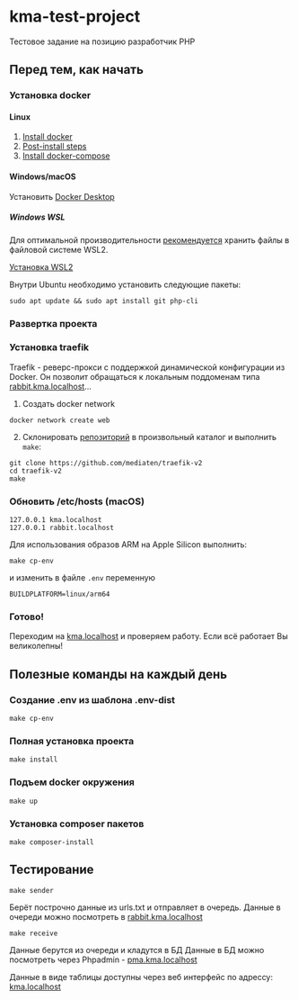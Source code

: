 # kma-test-project
Тестовое задание на позицию разработчик PHP

## Перед тем, как начать

### Установка docker

#### Linux

1. [Install docker](https://docs.docker.com/engine/install/)
2. [Post-install steps](https://docs.docker.com/engine/install/linux-postinstall/)
3. [Install docker-compose](https://docs.docker.com/compose/install/)

#### Windows/macOS

Установить [Docker Desktop](https://docs.docker.com/desktop/)

##### Windows WSL

Для оптимальной производительности [рекомендуется](https://docs.docker.com/desktop/windows/wsl/#best-practices) хранить файлы в файловой системе WSL2.

[Установка WSL2](https://learn.microsoft.com/ru-ru/windows/wsl/install)

Внутри Ubuntu необходимо установить следующие пакеты:

```shell
sudo apt update && sudo apt install git php-cli
```

### Развертка проекта
### Установка traefik

Traefik - реверс-прокси с поддержкой динамической конфигурации из Docker.
Он позволит обращаться к локальным поддоменам типа [rabbit.kma.localhost](http://rabbit.kma.localhost/)...

1. Создать docker network

```shell
docker network create web
```

2. Склонировать [репозиторий](https://github.com/mediaten/traefik-v2) в произвольный каталог и выполнить `make`:

```shell
git clone https://github.com/mediaten/traefik-v2
cd traefik-v2
make
```

### Обновить /etc/hosts  (macOS)

```shell
127.0.0.1 kma.localhost
127.0.0.1 rabbit.localhost
```

Для использования образов ARM на Apple Silicon выполнить:

```shell
make cp-env
```

и изменить в файле `.env` переменную

```
BUILDPLATFORM=linux/arm64
```

### Готово!

Переходим на [kma.localhost](http://kma.localhost/) и проверяем работу. Если всё работает Вы великолепны!

## Полезные команды на каждый день

### Создание .env из шаблона .env-dist

```
make cp-env
```

### Полная установка проекта

```
make install
```

### Подъем docker окружения

```
make up
```

### Установка composer пакетов

```
make composer-install
```

## Тестирование

```
make sender
```

Берёт построчно данные из urls.txt и отправляет в очередь.
Данные в очереди можно посмотреть в [rabbit.kma.localhost](http://rabbit.kma.localhost/)


```
make receive
```
Данные берутся из очереди и кладутся в БД
Данные в БД можно посмотреть через Phpadmin - [pma.kma.localhost](http://pma.kma.localhost/)


Данные в виде таблицы доступны через веб интерфейс по адрессу: [kma.localhost](http://kma.localhost/)